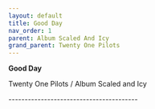 ```yaml
---  
layout: default  
title: Good Day  
nav_order: 1  
parent: Album Scaled And Icy  
grand_parent: Twenty One Pilots  
---  
```


**Good Day**
<p>
Twenty One Pilots / Album Scaled and Icy
</p>  
----------------------------------------
